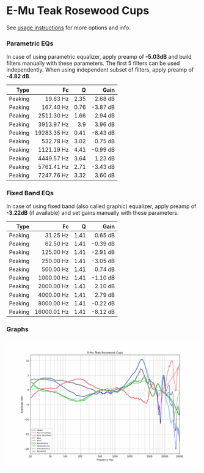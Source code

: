 # E-Mu Teak Rosewood Cups
See [usage instructions](https://github.com/jaakkopasanen/AutoEq#usage) for more options and info.

### Parametric EQs
In case of using parametric equalizer, apply preamp of **-5.03dB** and build filters manually
with these parameters. The first 5 filters can be used independently.
When using independent subset of filters, apply preamp of **-4.82 dB**.

| Type    | Fc          |    Q | Gain     |
|--------:|------------:|-----:|---------:|
| Peaking | 19.63 Hz    | 2.35 | 2.68 dB  |
| Peaking | 167.40 Hz   | 0.76 | -3.87 dB |
| Peaking | 2511.30 Hz  | 1.66 | 2.94 dB  |
| Peaking | 3913.97 Hz  | 3.9  | 3.96 dB  |
| Peaking | 19283.35 Hz | 0.41 | -8.43 dB |
| Peaking | 532.78 Hz   | 3.02 | 0.75 dB  |
| Peaking | 1121.19 Hz  | 4.41 | -0.99 dB |
| Peaking | 4449.57 Hz  | 3.64 | 1.23 dB  |
| Peaking | 5761.41 Hz  | 2.71 | -3.43 dB |
| Peaking | 7247.76 Hz  | 3.32 | 3.60 dB  |

### Fixed Band EQs
In case of using fixed band (also called graphic) equalizer, apply preamp of **-3.22dB**
(if available) and set gains manually with these parameters.

| Type    | Fc          |    Q | Gain     |
|--------:|------------:|-----:|---------:|
| Peaking | 31.25 Hz    | 1.41 | 0.65 dB  |
| Peaking | 62.50 Hz    | 1.41 | -0.39 dB |
| Peaking | 125.00 Hz   | 1.41 | -2.91 dB |
| Peaking | 250.00 Hz   | 1.41 | -3.05 dB |
| Peaking | 500.00 Hz   | 1.41 | 0.74 dB  |
| Peaking | 1000.00 Hz  | 1.41 | -1.10 dB |
| Peaking | 2000.00 Hz  | 1.41 | 2.10 dB  |
| Peaking | 4000.00 Hz  | 1.41 | 2.79 dB  |
| Peaking | 8000.00 Hz  | 1.41 | -0.22 dB |
| Peaking | 16000.01 Hz | 1.41 | -8.12 dB |

### Graphs
![](./E-Mu%20Teak%20Rosewood%20Cups.png)